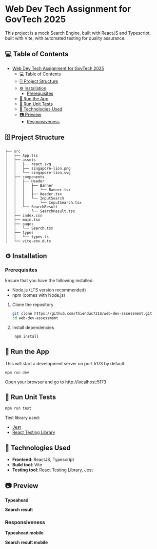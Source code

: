 # Web Dev Tech Assignment for GovTech 2025

This project is a mock Search Engine, built with ReactJS and Typescript, built with Vite, with automated testing for quality assurance.

## 💻 Table of Contents

- [Web Dev Tech Assignment for GovTech 2025](#web-dev-tech-assignment-for-govtech-2025)
  - [💻 Table of Contents](#-table-of-contents)
  - [🗄️ Project Structure](#️-project-structure)
  - [⚙️ Installation](#️-installation)
    - [Prerequisites](#prerequisites)
  - [🚄 Run the App](#-run-the-app)
  - [🧪 Run Unit Tests](#-run-unit-tests)
  - [🧱 Technologies Used](#-technologies-used)
  - [📷 Preview](#-preview)
    - [Responsiveness](#responsiveness)


## 🗄️ Project Structure
```
├── src
│   ├── App.tsx
│   ├── assets
│   │   ├── react.svg
│   │   ├── singapore-lion.png
│   │   └── singapore-lion.svg
│   ├── components
│   │   ├── Header
│   │   │   ├── Banner
│   │   │   │   └── Banner.tsx
│   │   │   ├── Header.tsx
│   │   │   └── InputSearch
│   │   │       └── InputSearch.tsx
│   │   └── SearchResult
│   │       └── SearchResult.tsx
│   ├── index.css
│   ├── main.tsx
│   ├── pages
│   │   └── Search.tsx
│   ├── types
│   │   └── types.ts
│   └── vite-env.d.ts
```

## ⚙️ Installation 

### Prerequisites
Ensure that you have the following installed:
- Node.js (LTS version recommended)
- npm (comes with Node.js)

1. Clone the repository

   ```bash
   git clone https://github.com/thienduc7218/web-dev-assessment.git
   cd web-dev-assessment 
   ```

2. Install dependencies

   ```bash
    npm install
   ```

## 🚄 Run the App

This will start a development server on port 5173 by default.

   ```bash
   npm run dev
   ```
Open your browser and go to http://localhost:5173

## 🧪 Run Unit Tests

   ```bash
   npm run test
   ```
Test library used:
- [Jest](https://jestjs.io/)
- [React Testing Library](https://testing-library.com/)

## 🧱 Technologies Used
- **Frontend**: ReactJS, Typescript
- **Build tool**: Vite
- **Testing tool**: React Testing Library, Jest 

## 📷 Preview
**Typeahead**

**Search result**

### Responsiveness

**Typeahead mobile**

**Search result mobile**
